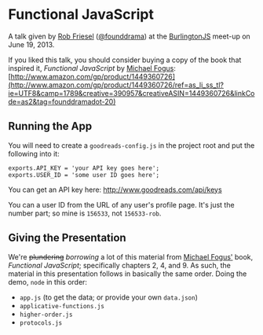 # Functional JavaScript

A talk given by [Rob Friesel](http://blog.founddrama.net)
([@founddrama](https://twitter.com/founddrama)) at the
[BurlingtonJS](http://burlingtonjs.org) meet-up on June 19, 2013.

If you liked this talk, you should consider buying a copy of the book that
inspired it, _Functional JavaScript_ by [Michael Fogus](http://blog.fogus.me/):
[http://www.amazon.com/gp/product/1449360726](http://www.amazon.com/gp/product/1449360726/ref=as_li_ss_tl?ie=UTF8&camp=1789&creative=390957&creativeASIN=1449360726&linkCode=as2&tag=founddramadot-20)

## Running the App

You will need to create a `goodreads-config.js` in the project root and put the
following into it:

    exports.API_KEY = 'your API key goes here';
    exports.USER_ID = 'some user ID goes here';

You can get an API key here: <http://www.goodreads.com/api/keys>

You can a user ID from the URL of any user's profile page. It's just the number
part; so mine is `156533`, not `156533-rob`.

## Giving the Presentation

We're ~~plundering~~ _borrowing_ a lot of this material from
[Michael Fogus'](https://github.com/funjs/book-source) book, _Functional JavaScript_;
specifically chapters 2, 4, and 9. As such, the material in this presentation
follows in basically the same order. Doing the demo, `node` in this order:

  - `app.js` (to get the data; or provide your own `data.json`)
  - `applicative-functions.js`
  - `higher-order.js`
  - `protocols.js`

